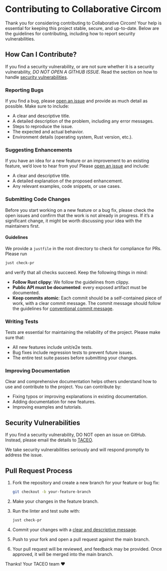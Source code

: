 # Contributing to Collaborative Circom

Thank you for considering contributing to Collaborative Circom! Your help is essential for keeping this project stable, secure, and up-to-date. Below are the guidelines for contributing, including how to report security vulnerabilities.

## How Can I Contribute?

If you find a security vulnerability, or are not sure whether it is a security vulnerability, _DO NOT OPEN A GITHUB ISSUE_. Read the section on how to handle [security vulnerabilities](#security-vulnerabilities).

### Reporting Bugs

If you find a bug, please [open an issue](https://github.com/TaceoLabs/collaborative-circom/issues) and provide as much detail as possible. Make sure to include:

- A clear and descriptive title.
- A detailed description of the problem, including any error messages.
- Steps to reproduce the issue.
- The expected and actual behavior.
- Environment details (operating system, Rust version, etc.).
  
### Suggesting Enhancements

If you have an idea for a new feature or an improvement to an existing feature, we’d love to hear from you! Please [open an issue](https://github.com/TaceoLabs/collaborative-circom/issues) and include:

- A clear and descriptive title.
- A detailed explanation of the proposed enhancement.
- Any relevant examples, code snippets, or use cases.

### Submitting Code Changes

Before you start working on a new feature or a bug fix, please check the open issues and confirm that the work is not already in progress. If it’s a significant change, it might be worth discussing your idea with the maintainers first.

#### Guidelines

We provide a `justfile` in the root directory to check for compliance for PRs. Please run

```bash
just check-pr
```

and verify that all checks succeed. Keep the following things in mind:

- **Follow Rust clippy**: We follow the guidelines from clippy.
- **Public API must be documented**: every exposed artifact must be documented.
- **Keep commits atomic**: Each commit should be a self-contained piece of work, with a clear commit message. The commit message should follow the guidelines for [conventional commit message](https://www.conventionalcommits.org/en/v1.0.0/).

### Writing Tests

Tests are essential for maintaining the reliability of the project. Please make sure that:

- All new features include unit/e2e tests.
- Bug fixes include regression tests to prevent future issues.
- The entire test suite passes before submitting your changes.

### Improving Documentation

Clear and comprehensive documentation helps others understand how to use and contribute to the project. You can contribute by:

- Fixing typos or improving explanations in existing documentation.
- Adding documentation for new features.
- Improving examples and tutorials.

## Security Vulnerabilities

If you find a security vulnerability, DO NOT open an issue on GitHub. Instead, please email the details to [TACEO](mailto:contact@taceo.io).

We take security vulnerabilities seriously and will respond promptly to address the issue.

## Pull Request Process

1. Fork the repository and create a new branch for your feature or bug fix:

    ```bash
    git checkout -b your-feature-branch
    ```

2. Make your changes in the feature branch.
3. Run the linter and test suite with:

    ```bash
    just check-pr
    ```

4. Commit your changes with a [clear and descriptive message](https://www.conventionalcommits.org/en/v1.0.0/).
5. Push to your fork and open a pull request against the main branch.
6. Your pull request will be reviewed, and feedback may be provided. Once approved, it will be merged into the main branch.

Thanks!
Your TACEO team ❤️
